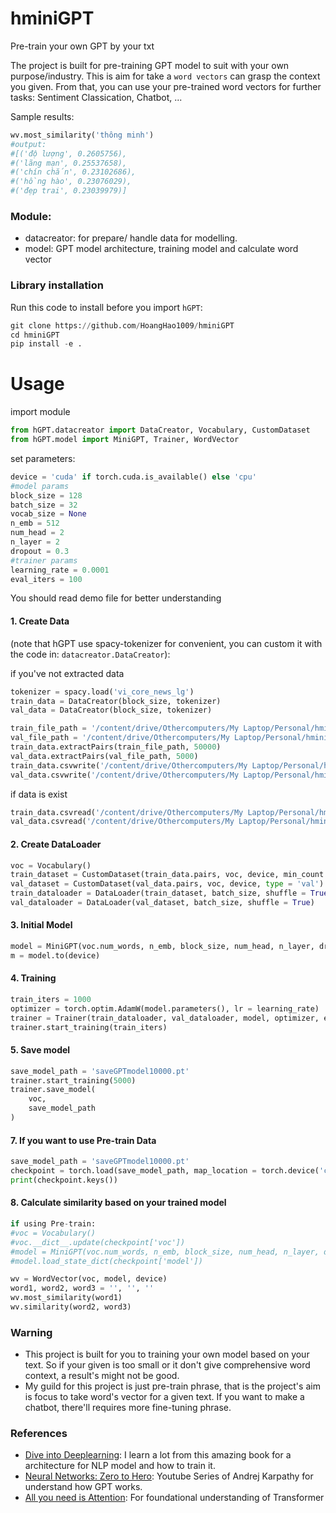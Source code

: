 # hminiGPT

Pre-train your own GPT by your txt

The project is built for pre-training GPT model to suit with your own purpose/industry. This is aim for take a `word vectors` can grasp the context you given. From that, you can use your pre-trained word vectors for further tasks: Sentiment Classication, Chatbot, ...

Sample results:
```python
wv.most_similarity('thông minh')
#output:
#[('độ lượng', 0.2605756),
#('lãng mạn', 0.25537658),
#('chín chắn', 0.23102686),
#('hồng hào', 0.23076029),
#('đẹp trai', 0.23039979)]
```
### Module:
- datacreator: for prepare/ handle data for modelling.
- model: GPT model architecture, training model and calculate word vector

### Library installation
Run this code to install before you import `hGPT`:
```python
git clone https://github.com/HoangHao1009/hminiGPT
cd hminiGPT
pip install -e .
```

# Usage
import module
```python
from hGPT.datacreator import DataCreator, Vocabulary, CustomDataset
from hGPT.model import MiniGPT, Trainer, WordVector
```
set parameters:
```python
device = 'cuda' if torch.cuda.is_available() else 'cpu'
#model params
block_size = 128
batch_size = 32
vocab_size = None
n_emb = 512
num_head = 2
n_layer = 2
dropout = 0.3
#trainer params
learning_rate = 0.0001
eval_iters = 100
```

You should read demo file for better understanding
#### 1. Create Data 

(note that hGPT use spacy-tokenizer for convenient, you can custom it with the code in: `datacreator.DataCreator`):

if you've not extracted data
```python
tokenizer = spacy.load('vi_core_news_lg')
train_data = DataCreator(block_size, tokenizer)
val_data = DataCreator(block_size, tokenizer)
```
```python
train_file_path = '/content/drive/Othercomputers/My Laptop/Personal/hminiGPT/10000book_train.txt'
val_file_path = '/content/drive/Othercomputers/My Laptop/Personal/hminiGPT/10000book_val.txt'
train_data.extractPairs(train_file_path, 50000)
val_data.extractPairs(val_file_path, 5000)
train_data.csvwrite('/content/drive/Othercomputers/My Laptop/Personal/hminiGPT/trainGPTdata.csv', ',')
val_data.csvwrite('/content/drive/Othercomputers/My Laptop/Personal/hminiGPT/valGPTdata.csv', ',')
```
if data is exist
```python
train_data.csvread('/content/drive/Othercomputers/My Laptop/Personal/hminiGPT/10000book/trainGPTdata.csv', ',')
val_data.csvread('/content/drive/Othercomputers/My Laptop/Personal/hminiGPT/10000book/valGPTdata.csv', ',')
```

#### 2. Create DataLoader
```python
voc = Vocabulary()
train_dataset = CustomDataset(train_data.pairs, voc, device, min_count = 5, type = 'train')
val_dataset = CustomDataset(val_data.pairs, voc, device, type = 'val')
train_dataloader = DataLoader(train_dataset, batch_size, shuffle = True)
val_dataloader = DataLoader(val_dataset, batch_size, shuffle = True)
```

#### 3. Initial Model
```python
model = MiniGPT(voc.num_words, n_emb, block_size, num_head, n_layer, dropout, device)
m = model.to(device)
```

#### 4. Training
```python
train_iters = 1000
optimizer = torch.optim.AdamW(model.parameters(), lr = learning_rate)
trainer = Trainer(train_dataloader, val_dataloader, model, optimizer, eval_iters)
trainer.start_training(train_iters)
```

#### 5. Save model
```python
save_model_path = 'saveGPTmodel10000.pt'
trainer.start_training(5000)
trainer.save_model(
    voc,
    save_model_path
)
```

#### 7. If you want to use Pre-train Data
```python
save_model_path = 'saveGPTmodel10000.pt'
checkpoint = torch.load(save_model_path, map_location = torch.device('cpu'))
print(checkpoint.keys())
```

#### 8. Calculate similarity based on your trained model
```python
if using Pre-train:
#voc = Vocabulary()
#voc.__dict__.update(checkpoint['voc'])
#model = MiniGPT(voc.num_words, n_emb, block_size, num_head, n_layer, dropout, device)
#model.load_state_dict(checkpoint['model'])

wv = WordVector(voc, model, device)
word1, word2, word3 = '', '', ''
wv.most_similarity(word1)
wv.similarity(word2, word3)
```

### Warning

- This project is built for you to training your own model based on your text. So if your given is too small or it don't give comprehensive word context, a result's might not be good.
- My guild for this project is just pre-train phrase, that is the project's aim is focus to take word's vector for a given text. If you want to make a chatbot, there'll requires more fine-tuning phrase.

### References
- [Dive into Deeplearning](https://d2l.aivivn.com/): I learn a lot from this amazing book for a architecture for NLP model and how to train it.
- [Neural Networks: Zero to Hero](https://www.youtube.com/playlist?list=PLAqhIrjkxbuWI23v9cThsA9GvCAUhRvKZ): Youtube Series of Andrej Karpathy for understand how GPT works.
- [All you need is Attention](https://arxiv.org/abs/1706.03762): For foundational understanding of Transformer
